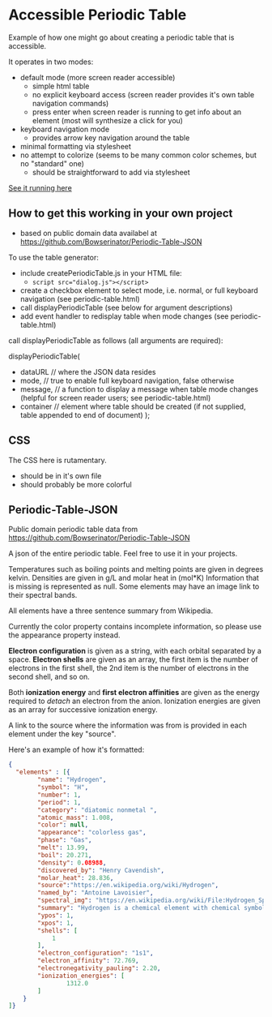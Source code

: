 # Accessible Periodic Table

Example of how one might go about creating a periodic table that is accessible.

It operates in two modes:

- default mode (more screen reader accessible)
   + simple html table
   + no explicit keyboard access (screen reader provides it's own table navigation commands)
   + press enter when screen reader is running to get info about an element (most will synthesize a click for you)
- keyboard navigation mode
   + provides arrow key navigation around the table
- minimal formatting via stylesheet
- no attempt to colorize (seems to be many common color schemes, but no "standard" one)
   + should be straightforward to add via stylesheet

[See it running here](https://RichCaloggero.github.com/periodic-table/periodic-table.html)

## How to get this working in your own project

- based on public domain data availabel at https://github.com/Bowserinator/Periodic-Table-JSON

To use the table generator:

- include createPeriodicTable.js in your HTML file:
   + `script src="dialog.js"></script>`
- create a checkbox element to select mode, i.e. normal, or full keyboard navigation (see periodic-table.html)
- call displayPeriodicTable (see below for argument descriptions)
- add event handler to redisplay table when mode changes (see periodic-table.html)

call displayPeriodicTable as follows (all arguments are required):

   displayPeriodicTable(
- dataURL // where the JSON data resides
- mode, // true to enable full keyboard navigation, false otherwise
- message, // a function to display a message when table mode changes (helpful for screen reader users; see periodic-table.html)
- container // element where table should be created (if not supplied, table appended to end of document)
);

## CSS

The CSS here is rutamentary.

- should be in it's own file
- should probably be more colorful



## Periodic-Table-JSON

Public domain periodic table data from https://github.com/Bowserinator/Periodic-Table-JSON

A json of the entire periodic table. Feel free to use it in your projects.

Temperatures such as boiling points and melting points are given in degrees kelvin.  Densities are given in g/L and molar heat in (mol*K)
Information that is missing is represented as null. Some elements may have an image link to their spectral bands.

All elements have a three sentence summary from Wikipedia.

Currently the color property contains incomplete information, so please use the appearance property instead.

**Electron configuration** is given as a string, with each orbital separated by a space.  **Electron shells** are given as an array, the first item is the number of electrons in the first shell, the 2nd item is the number of electrons in the second shell, and so on.

Both **ionization energy** and **first electron affinities** are given as the energy required to *detach* an electron from the anion.  Ionization energies are given as an array for successive ionization energy.

A link to the source where the information was from is provided in each element under the key "source".

Here's an example of how it's formatted:
```json
{
  "elements" : [{
		"name": "Hydrogen",
		"symbol": "H",
		"number": 1,
		"period": 1,
		"category": "diatomic nonmetal ",
		"atomic_mass": 1.008,
		"color": null,
		"appearance": "colorless gas",
		"phase": "Gas",
		"melt": 13.99,
		"boil": 20.271,
		"density": 0.08988,
		"discovered_by": "Henry Cavendish",
		"molar_heat": 28.836,
		"source":"https://en.wikipedia.org/wiki/Hydrogen",
		"named_by": "Antoine Lavoisier",
		"spectral_img": "https://en.wikipedia.org/wiki/File:Hydrogen_Spectra.jpg",
		"summary": "Hydrogen is a chemical element with chemical symbol H and atomic number 1. With an atomic weight of 1.00794 u, hydrogen is the lightest element on the periodic table. Its monatomic form (H) is the most abundant chemical substance in the Universe, constituting roughly 75% of all baryonic mass.",
		"ypos": 1,
		"xpos": 1,
		"shells": [
		    1
		],
		"electron_configuration": "1s1",
		"electron_affinity": 72.769,
		"electronegativity_pauling": 2.20,
		"ionization_energies": [
				1312.0
		]
	}
]}
```

